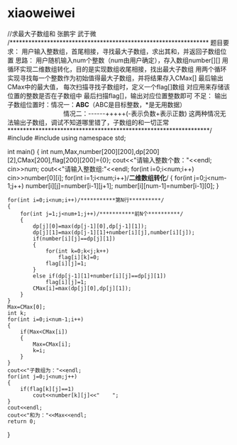 # xiaoweiwei
//求最大子数组和 张鹏宇 武于微
/****************************************************************
题目要求：
用户输入整数组，首尾相接，寻找最大子数组，求出其和，并返回子数组位置
思路：
用户随机输入num个整数（num由用户确定），存入数组number[][]
用循环实现二维数组转化，目的是实现数组收尾相接，找出最大子数组
用两个循环实现寻找每一个整数作为初始值得最大子数组，并将结果存入CMax[]
最后输出CMax中的最大值，
每次扫描寻找子数组时，定义一个flag[]数组
对应用来存储该位置的整数是否在子数组中
最后扫描flag[]，输出对应位置整数即可
不足：
输出子数组位置时：情况一：****ABC****（ABC是目标整数，*是无用数据）
　　　　　　　　　情况二：------+++++(-表示负数+表示正数)
这两种情况无法输出子数组，调试不知道哪里错了，子数组的和一切正常
*****************************************************************/
#include<iostream>
#include<cmath>
using namespace std;

int main()
{
    int num,Max,number[200][200],dp[200][2],CMax[200],flag[200][200]={0};
    cout<<"请输入整数个数："<<endl;
    cin>>num;
    cout<<"请输入整数组:"<<endl;
    for(int i=0;i<num;i++)
        cin>>number[0][i];
    for(int i=1;i<num;i++)/**********二维数组转化**********/
    {
        for(int j=0;j<num-1;j++)
            number[i][j]=number[i-1][j+1];
        number[i][num-1]=number[i-1][0];
    }

    for(int i=0;i<num;i++)/***********第N行**********/
    {
        for(int j=1;j<num+1;j++)/***********前N个**********/
        {
            dp[j][0]=max(dp[j-1][0],dp[j-1][1]);
            dp[j][1]=max(dp[j-1][1]+number[i][j],number[i][j]);
            if(number[i][j]==dp[j][1])
            {
                for(int k=0;k<j;k++)
                    flag[i][k]=0;
                flag[i][j]=1;
            }
            else if(dp[j-1][1]+number[i][j]==dp[j][1])
                flag[i][j]=1;        
            CMax[i]=max(dp[j][0],dp[j][1]);    
        }
    }    
    Max=CMax[0];
    int k;
    for(int i=0;i<num-1;i++)
    {
        if(Max<CMax[i])
        {
            Max=CMax[i];
            k=i;
        }
    }
    cout<<"子数组为："<<endl;
    for(int j=0;j<num;j++)
    {
        if(flag[k][j]==1)
            cout<<number[k][j]<<"    ";
    }
    cout<<endl;
    cout<<"和为："<<Max<<endl;
    return 0;
}
